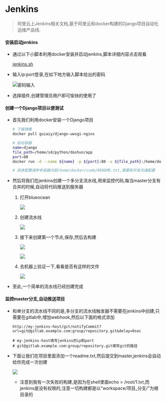 

# Jenkins

> 阿里云上Jenkins相关文档,基于阿里云和docker构建的Django项目自动化运维产品线.

#### 安装启动jenkins

- 通过以下小脚本利用docker安装并启动jenkins,脚本详细内容点击观看

  [jenkins.sh](https://github.com/erdongmuxin/Jenkins/blob/master/jenkins.sh)
  
- 输入ip:port登录,在如下地方输入脚本给出的密码

  ![密码输入](https://erdongmuxin.oss-cn-shenzhen.aliyuncs.com/小书匠/1558421090244.png)

- 选择插件,创建管理员用户即可愉快的使用了

#### 创建一个Django项目以便测试

- 首先我们利用docker安装一个Django项目

  ```bash
  # 下载镜像
  docker pull guiaiy/django-uwsgi-nginx
  
  # 启动容器
  name=django
  file_path=/home/sd/python/dashun/app
  port=80
  docker run -d --name ${name} -p ${port}:80 -v ${file_path}:/home/docker/code/app django
  
  # 具体配置请参考容器内部/home/docker/code/README.txt,需要和开发沟通配置
  ```

- 然后将我们在jenkins创建一个多分支流水线,用来监控代码,每当master分支有合并的时候,自动将代码推送到服务器

  1. 打开blueocean

     ![](https://erdongmuxin.oss-cn-shenzhen.aliyuncs.com/小书匠/1558429721786.png)

  2. 创建流水线

     ![](https://erdongmuxin.oss-cn-shenzhen.aliyuncs.com/小书匠/1558429728087.png)

  3. 接下来创建第一个节点,保存,然后去构建

     ![](https://erdongmuxin.oss-cn-shenzhen.aliyuncs.com/小书匠/1558429757941.png)

     ![](https://erdongmuxin.oss-cn-shenzhen.aliyuncs.com/小书匠/1558429752622.png)

  4. 去机器上验证一下,看看是否有这样的文件

     ![](https://erdongmuxin.oss-cn-shenzhen.aliyuncs.com/小书匠/1558429761895.png)

- 至此,一个简单的流水线已经创建完成

#### 监控master分支,自动推送项目

- 和单分支的流水线不同的是,多分支的流水线触发器不需要在jenkins中创建,只需要在gitlab中,增加webhook,然后以下面的格式添加

  ```
  http://my-jenkins-host/git/notifyCommit?url=git@gitlab.example.com:group/repository.git&delay=0sec
  
  # my-jenkins-host填写jenkins的ip和port
  # git@gitlab.example.com:group/repository.git填写git的路径
  ```

- 下面让我们在项目里面添加一个readme.txt,然后提交到master,jenkins会自动给你完成一次创建

  ![](https://erdongmuxin.oss-cn-shenzhen.aliyuncs.com/小书匠/1558429769379.png)

  - 注意到我有一次失败的构建,是因为在shell里面echo > /root/1.txt,而jenkins是没有权限的,注意一切构建都是以"workspace/项目_分支/"为根目录的







